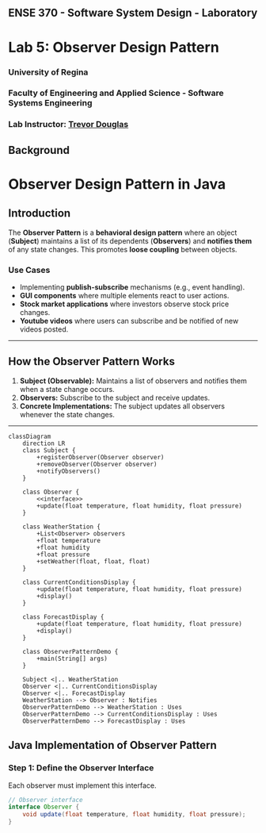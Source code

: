 ## ENSE 370 - Software System Design - Laboratory

# Lab 5: Observer Design Pattern
### University of Regina
### Faculty of Engineering and Applied Science - Software Systems Engineering

### Lab Instructor: [Trevor Douglas](mailto:trevor.douglas@uregina.ca)

## Background
# Observer Design Pattern in Java

## Introduction  
The **Observer Pattern** is a **behavioral design pattern** where an object (**Subject**) maintains a list of its dependents (**Observers**) and **notifies them** of any state changes. This promotes **loose coupling** between objects.  

### **Use Cases**  
- Implementing **publish-subscribe** mechanisms (e.g., event handling).  
- **GUI components** where multiple elements react to user actions.  
- **Stock market applications** where investors observe stock price changes.  
- **Youtube videos** where users can subscribe and be notified of new videos posted.

---

## **How the Observer Pattern Works**  
1. **Subject (Observable):** Maintains a list of observers and notifies them when a state change occurs.  
2. **Observers:** Subscribe to the subject and receive updates.  
3. **Concrete Implementations:** The subject updates all observers whenever the state changes.  

---
```mermaid
classDiagram 
    direction LR
    class Subject {
        +registerObserver(Observer observer)
        +removeObserver(Observer observer)
        +notifyObservers()
    }

    class Observer {
        <<interface>>
        +update(float temperature, float humidity, float pressure)
    }

    class WeatherStation {
        +List<Observer> observers
        +float temperature
        +float humidity
        +float pressure
        +setWeather(float, float, float)
    }

    class CurrentConditionsDisplay {
        +update(float temperature, float humidity, float pressure)
        +display()
    }

    class ForecastDisplay {
        +update(float temperature, float humidity, float pressure)
        +display()
    }

    class ObserverPatternDemo {
        +main(String[] args)
    }

    Subject <|.. WeatherStation
    Observer <|.. CurrentConditionsDisplay
    Observer <|.. ForecastDisplay
    WeatherStation --> Observer : Notifies
    ObserverPatternDemo --> WeatherStation : Uses
    ObserverPatternDemo --> CurrentConditionsDisplay : Uses
    ObserverPatternDemo --> ForecastDisplay : Uses

```
## **Java Implementation of Observer Pattern**  

### **Step 1: Define the Observer Interface**  
Each observer must implement this interface.  

```java
// Observer interface
interface Observer {
    void update(float temperature, float humidity, float pressure);
}